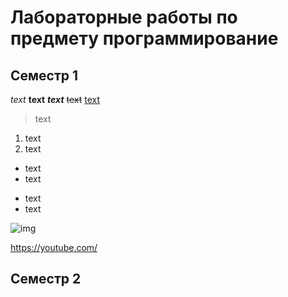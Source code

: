 # Лабораторные работы по предмету программирование
## Семестр 1
*text*
**text**
***text***
~~text~~
<ins>text<ins>
>text

1. text
2. text

+ text
+ text

- text
- text

![img]()

<https://youtube.com/>

## Семестр 2

